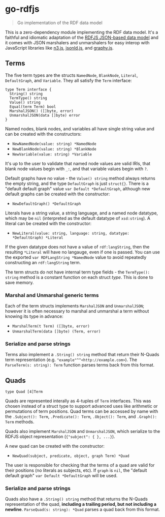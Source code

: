 # go-rdfjs

> Go implementation of the RDF data model

This is a zero-dependency module implementing the RDF data model. It's a faithful and idiomatic adaptation of the [RDFJS JSON-based data model](http://rdf.js.org/data-model-spec/) and it comes with JSON marshalers and unmarshalers for easy interop with JavaScript libraries like [n3.js](https://github.com/rdfjs/N3.js), [jsonld.js](https://github.com/digitalbazaar/jsonld.js), and [graphy.js](https://github.com/blake-regalia/graphy.js).

## Terms

The five term types are the structs `NamedNode`, `BlankNode`, `Literal`, `DefaultGraph`, and `Variable`. They all satisfy the `Term` interface:

```golang
type Term interface {
  String() string
  TermType() string
  Value() string
  Equal(term Term) bool
  MarshalJSON() ([]byte, error)
  UnmarshalJSON(data []byte) error
}
```

Named nodes, blank nodes, and variables all have single string value and can be created with the constructors:

- `NewNamedNode(value: string) *NamedNode`
- `NewBlankNode(value: string) *BlankNode`
- `NewVariable(value: string) *Variable`

It's up to the user to validate that named node values are valid IRIs, that blank node values begin with `_:`, and that variable values begin with `?`.

Default graphs have no value - the `Value() string` method always returns the empty string, and the type `DefaultGraph` is just `struct{}`. There is a "default default graph" value `var Default *DefaultGraph`, although new default graphs can be created with the constructor:

- `NewDefaultGraph() *DefaultGraph`

Literals have a string value, a string language, and a named node datatype, which may be `nil` (interpreted as the default datatype of `xsd:string`). A literal can be created with the constructor:

- `NewLiteral(value: string, language: string, datatype: *DefaultGraph) *Literal`

If the given datatype does not have a value of `rdf:langString`, then the resulting `*Literal` will have no langauge, even if one is passed. You can use the exported `var RDFLangString *NamedNode` value to avoid repeatedly constructing an `rdf:langString` term.

The term structs do not have internal term type fields - the `TermType(): string` method is a constant function on each struct _type_. This is done to save memory.

### Marshal and Unmarshal generic terms

Each of the term structs implements `MarshalJSON` and `UnmarshalJSON`; however it is often necessary to marshal and unmarshal a term without knowing its type in advance:

- `MarshalTerm(t Term) ([]byte, error)`
- `UnmarshalTerm(data []byte) (Term, error)`

### Serialize and parse strings

Terms also implement a `.String() string` method that return their N-Quads term representation (e.g. `"example"^^<http://example.com>`). The `ParseTerm(s: string): Term` function parses terms back from this format.

## Quads

```golang
type Quad [4]Term
```

Quads are represented interally as 4-tuples of `Term` interfaces. This was chosen instead of a struct type to support advanced uses like arithmetic or permutations of term positions. Quad terms can be accessed by name with the `.Subject(): Term`, `.Predicate(): Term`, `.Object(): Term`, and `.Graph(): Term` methods.

Quads also implement `MarshalJSON` and `UnmarshalJSON`, which serialize to the RDFJS object representation (`{"subject": { }, ...}`).

A new quad can be created with the constructor:

- `NewQuad(subject, predicate, object, graph Term) *Quad`

The user is responsible for checking that the terms of a quad are valid for their positions (no literals as subjects, etc). If `graph` is `nil`, the "default default graph" `var Default *DefaultGraph` will be used.

### Serialize and parse strings

Quads also have a `.String() string` method that returns the N-Quads representation of the quad, **including a trailing period, but not including a newline**. `ParseQuad(s: string): *Quad` parses a quad back from this format.
